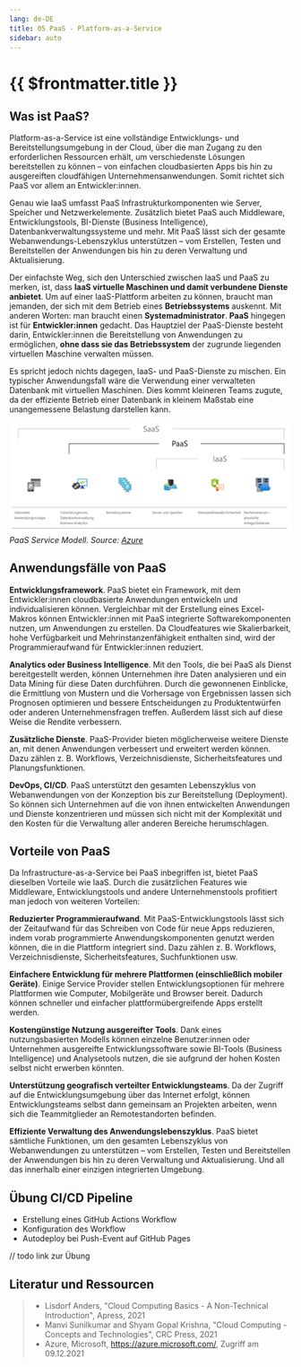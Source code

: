 ```yaml
---
lang: de-DE
title: 05 PaaS - Platform-as-a-Service
sidebar: auto
---
```


# {{ $frontmatter.title }}

## Was ist PaaS?

Platform-as-a-Service ist eine vollständige Entwicklungs- und Bereitstellungsumgebung in der Cloud, über die man Zugang zu den erforderlichen Ressourcen erhält, um verschiedenste Lösungen bereitstellen zu können – von einfachen cloudbasierten Apps bis hin zu ausgereiften cloudfähigen Unternehmensanwendungen. Somit richtet sich PaaS vor allem an Entwickler:innen.

Genau wie IaaS umfasst PaaS Infrastrukturkomponenten wie Server, Speicher und Netzwerkelemente. Zusätzlich bietet PaaS auch Middleware, Entwicklungstools, BI-Dienste (Business Intelligence), Datenbankverwaltungssysteme und mehr. Mit PaaS lässt sich der gesamte Webanwendungs-Lebenszyklus unterstützen – vom Erstellen, Testen und Bereitstellen der Anwendungen bis hin zu deren Verwaltung und Aktualisierung.

Der einfachste Weg, sich den Unterschied zwischen IaaS und PaaS zu merken, ist, dass **IaaS virtuelle Maschinen und damit verbundene Dienste anbietet**. Um auf einer IaaS-Plattform arbeiten zu können, braucht man jemanden, der sich mit dem Betrieb eines **Betriebssystems** auskennt. Mit anderen Worten: man braucht einen **Systemadministrator**. **PaaS** hingegen ist für **Entwickler:innen** gedacht. Das Hauptziel der PaaS-Dienste besteht darin, Entwickler:innen die Bereitstellung von Anwendungen zu ermöglichen, **ohne dass sie das Betriebssystem** der zugrunde liegenden virtuellen Maschine verwalten müssen.

Es spricht jedoch nichts dagegen, IaaS- und PaaS-Dienste zu mischen. Ein typischer Anwendungsfall wäre die Verwendung einer verwalteten Datenbank mit virtuellen Maschinen. Dies kommt kleineren Teams zugute, da der effiziente Betrieb einer Datenbank in kleinem Maßstab eine unangemessene Belastung darstellen kann.

![PaaS Service Modell](./img/paas_servicemodel.png)
*PaaS Service Modell. Source: [Azure](https://azure.microsoft.com/)*

## Anwendungsfälle von PaaS

**Entwicklungsframework**. PaaS bietet ein Framework, mit dem Entwickler:innen cloudbasierte Anwendungen entwickeln und individualisieren können. Vergleichbar mit der Erstellung eines Excel-Makros können Entwickler:innen mit PaaS integrierte Softwarekomponenten nutzen, um Anwendungen zu erstellen. Da Cloudfeatures wie Skalierbarkeit, hohe Verfügbarkeit und Mehrinstanzenfähigkeit enthalten sind, wird der Programmieraufwand für Entwickler:innen reduziert.

**Analytics oder Business Intelligence**. Mit den Tools, die bei PaaS als Dienst bereitgestellt werden, können Unternehmen ihre Daten analysieren und ein Data Mining für diese Daten durchführen. Durch die gewonnenen Einblicke, die Ermittlung von Mustern und die Vorhersage von Ergebnissen lassen sich Prognosen optimieren und bessere Entscheidungen zu Produktentwürfen oder anderen Unternehmensfragen treffen. Außerdem lässt sich auf diese Weise die Rendite verbessern.

**Zusätzliche Dienste**. PaaS-Provider bieten möglicherweise weitere Dienste an, mit denen Anwendungen verbessert und erweitert werden können. Dazu zählen z. B. Workflows, Verzeichnisdienste, Sicherheitsfeatures und Planungsfunktionen.

**DevOps, CI/CD**. PaaS unterstützt den gesamten Lebenszyklus von Webanwendungen von der Konzeption bis zur Bereitstellung (Deployment). So können sich Unternehmen auf die von ihnen entwickelten Anwendungen und Dienste konzentrieren und müssen sich nicht mit der Komplexität und den Kosten für die Verwaltung aller anderen Bereiche herumschlagen.

## Vorteile von PaaS
Da Infrastructure-as-a-Service bei PaaS inbegriffen ist, bietet PaaS dieselben Vorteile wie IaaS. Durch die zusätzlichen Features wie Middleware, Entwicklungstools und andere Unternehmenstools profitiert man jedoch von weiteren Vorteilen:

**Reduzierter Programmieraufwand**. Mit PaaS-Entwicklungstools lässt sich der Zeitaufwand für das Schreiben von Code für neue Apps reduzieren, indem vorab programmierte Anwendungskomponenten genutzt werden können, die in die Plattform integriert sind. Dazu zählen z. B. Workflows, Verzeichnisdienste, Sicherheitsfeatures, Suchfunktionen usw.

**Einfachere Entwicklung für mehrere Plattformen (einschließlich mobiler Geräte)**. Einige Service Provider stellen Entwicklungsoptionen für mehrere Plattformen wie Computer, Mobilgeräte und Browser bereit. Dadurch können schneller und einfacher plattformübergreifende Apps erstellt werden.

**Kostengünstige Nutzung ausgereifter Tools**. Dank eines nutzungsbasierten Modells können einzelne Benutzer:innen oder Unternehmen ausgereifte Entwicklungssoftware sowie BI-Tools (Business Intelligence) und Analysetools nutzen, die sie aufgrund der hohen Kosten selbst nicht erwerben könnten.

**Unterstützung geografisch verteilter Entwicklungsteams**. Da der Zugriff auf die Entwicklungsumgebung über das Internet erfolgt, können Entwicklungsteams selbst dann gemeinsam an Projekten arbeiten, wenn sich die Teammitglieder an Remotestandorten befinden.

**Effiziente Verwaltung des Anwendungslebenszyklus**. PaaS bietet sämtliche Funktionen, um den gesamten Lebenszyklus von Webanwendungen zu unterstützen – vom Erstellen, Testen und Bereitstellen der Anwendungen bis hin zu deren Verwaltung und Aktualisierung. Und all das innerhalb einer einzigen integrierten Umgebung.

## Übung CI/CD Pipeline
- Erstellung eines GitHub Actions Workflow
- Konfiguration des Workflow
- Autodeploy bei Push-Event auf GitHub Pages

// todo link zur Übung

## Literatur und Ressourcen
> * Lisdorf Anders, "Cloud Computing Basics - A Non-Technical Introduction", Apress, 2021
> * Manvi Sunilkumar and Shyam Gopal Krishna, "Cloud Computing - Concepts and Technologies", CRC Press, 2021
> * Azure, Microsoft, https://azure.microsoft.com/, Zugriff am 09.12.2021
